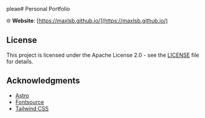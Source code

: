 pleae# Personal Portfolio

🌐 **Website**: [https://maxlsb.github.io/](https://maxlsb.github.io/)

## License

This project is licensed under the Apache License 2.0 - see the [LICENSE](LICENSE) file for details.

## Acknowledgments

- [Astro](https://astro.build)
- [Fontsource](https://fontsource.org)
- [Tailwind CSS](https://tailwindcss.com)